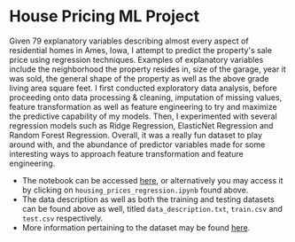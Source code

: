# House Pricing ML Project
Given 79 explanatory variables describing almost every aspect of residential homes in Ames, Iowa, I attempt to predict the property's sale price using regression techniques. Examples of explanatory variables include the neighborhood the property resides in, size of the garage, year it was sold, the general shape of the property as well as the above grade living area square feet. I first conducted exploratory data analysis, before proceeding onto data processing & cleaning, imputation of missing values, feature transformation as well as feature engineering to try and maximize the predictive capability of my models. Then, I experimented with several regression models such as Ridge Regression, ElasticNet Regression and Random Forest Regression. Overall, it was a really fun dataset to play around with, and the abundance of predictor variables made for some interesting ways to approach feature transformation and feature engineering.

- The notebook can be accessed [here](https://github.com/Yihan2407/house_prices_ml_project/blob/main/housing_prices_regression.ipynb), or alternatively you may access it by clicking on `housing_prices_regression.ipynb` found above.
- The data description as well as both the training and testing datasets can be found above as well, titled `data_description.txt`, `train.csv` and `test.csv` respectively.
- More information pertaining to the dataset may be found [here](https://www.kaggle.com/competitions/house-prices-advanced-regression-techniques/overview).
